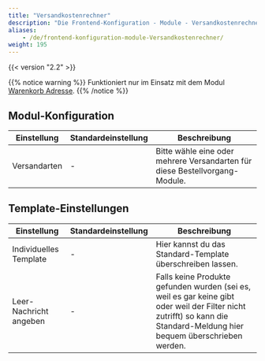 ```yaml
---
title: "Versandkostenrechner"
description: "Die Frontend-Konfiguration - Module - Versandkostenrechner"
aliases:
    - /de/frontend-konfiguration-module-Versandkostenrechner/
weight: 195
---
```



{{< version "2.2" >}}

{{% notice warning %}}
Funktioniert nur im Einsatz mit dem Modul [Warenkorb Adresse](/de/frontend-konfiguration-module-Warenkorb-Adresse/).
{{% /notice %}}

## Modul-Konfiguration

<table>
	<thead>
		<tr>
			<th>Einstellung</th>
			<th>Standardeinstellung</th>
			<th>Beschreibung</th>
		</tr>
	</thead>
	<tbody>
		<tr>
			<td>Versandarten</td>
			<td>-</td>
			<td>Bitte wähle eine oder mehrere Versandarten für diese Bestellvorgang-Module.</td>
		</tr>
	</tbody>
</table>

## Template-Einstellungen

<table>
	<thead>
		<tr>
			<th>Einstellung</th>
			<th>Standardeinstellung</th>
			<th>Beschreibung</th>
		</tr>
	</thead>
	<tbody>
		<tr>
			<td>Individuelles Template</td>
			<td>-</td>
			<td>Hier kannst du das Standard-Template überschreiben lassen.</td>
		</tr>
		<tr>
			<td>Leer-Nachricht angeben</td>
			<td>-</td>
			<td>Falls keine Produkte gefunden wurden (sei es, weil es gar keine gibt oder weil der Filter nicht zutrifft) so kann die Standard-Meldung hier bequem überschrieben werden.</td>
		</tr>
	</tbody>
</table>
